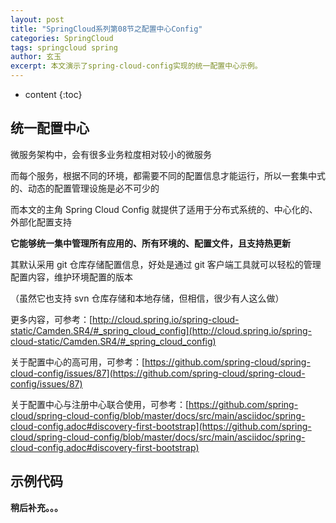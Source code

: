 ```yaml
---
layout: post
title: "SpringCloud系列第08节之配置中心Config"
categories: SpringCloud
tags: springcloud spring
author: 玄玉
excerpt: 本文演示了spring-cloud-config实现的统一配置中心示例。
---
```


* content
{:toc}


## 统一配置中心

微服务架构中，会有很多业务粒度相对较小的微服务

而每个服务，根据不同的环境，都需要不同的配置信息才能运行，所以一套集中式的、动态的配置管理设施是必不可少的

而本文的主角 Spring Cloud Config 就提供了适用于分布式系统的、中心化的、外部化配置支持

**它能够统一集中管理所有应用的、所有环境的、配置文件，且支持热更新**

其默认采用 git 仓库存储配置信息，好处是通过 git 客户端工具就可以轻松的管理配置内容，维护环境配置的版本

（虽然它也支持 svn 仓库存储和本地存储，但相信，很少有人这么做）

更多内容，可参考：[http://cloud.spring.io/spring-cloud-static/Camden.SR4/#_spring_cloud_config](http://cloud.spring.io/spring-cloud-static/Camden.SR4/#_spring_cloud_config)

关于配置中心的高可用，可参考：[https://github.com/spring-cloud/spring-cloud-config/issues/87](https://github.com/spring-cloud/spring-cloud-config/issues/87)

关于配置中心与注册中心联合使用，可参考：[https://github.com/spring-cloud/spring-cloud-config/blob/master/docs/src/main/asciidoc/spring-cloud-config.adoc#discovery-first-bootstrap](https://github.com/spring-cloud/spring-cloud-config/blob/master/docs/src/main/asciidoc/spring-cloud-config.adoc#discovery-first-bootstrap)

## 示例代码

**稍后补充。。。**